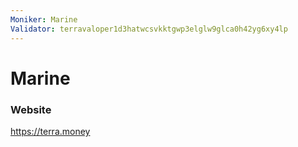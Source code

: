```yaml
---
Moniker: Marine
Validator: terravaloper1d3hatwcsvkktgwp3elglw9glca0h42yg6xy4lp
---
```


# Marine



### Website

https://terra.money

